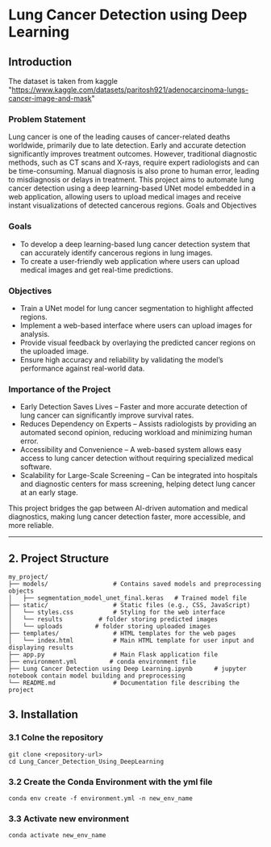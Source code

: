 # Lung Cancer Detection using Deep Learning

## Introduction
The dataset is taken from kaggle "https://www.kaggle.com/datasets/paritosh921/adenocarcinoma-lungs-cancer-image-and-mask"
### Problem Statement
Lung cancer is one of the leading causes of cancer-related deaths worldwide, primarily due to late detection. Early and accurate detection significantly improves treatment outcomes. However, traditional diagnostic methods, such as CT scans and X-rays, require expert radiologists and can be time-consuming. Manual diagnosis is also prone to human error, leading to misdiagnosis or delays in treatment. This project aims to automate lung cancer detection using a deep learning-based UNet model embedded in a web application, allowing users to upload medical images and receive instant visualizations of detected cancerous regions.
Goals and Objectives
### Goals
- To develop a deep learning-based lung cancer detection system that can accurately identify cancerous regions in lung images.
- To create a user-friendly web application where users can upload medical images and get real-time predictions.
### Objectives
- Train a UNet model for lung cancer segmentation to highlight affected regions.
- Implement a web-based interface where users can upload images for analysis.
- Provide visual feedback by overlaying the predicted cancer regions on the uploaded image.
- Ensure high accuracy and reliability by validating the model’s performance against real-world data.
### Importance of the Project
- Early Detection Saves Lives – Faster and more accurate detection of lung cancer can significantly improve survival rates.
- Reduces Dependency on Experts – Assists radiologists by providing an automated second opinion, reducing workload and minimizing human error.
- Accessibility and Convenience – A web-based system allows easy access to lung cancer detection without requiring specialized medical software.
- Scalability for Large-Scale Screening – Can be integrated into hospitals and diagnostic centers for mass screening, helping detect lung cancer at an early stage.


This project bridges the gap between AI-driven automation and medical diagnostics, making lung cancer detection faster, more accessible, and more reliable.

---
## 2. Project Structure

```
my_project/
├── models/                  # Contains saved models and preprocessing objects
│   ├── segmentation_model_unet_final.keras   # Trained model file
├── static/                  # Static files (e.g., CSS, JavaScript)
│   └── styles.css           # Styling for the web interface
│   └── results          # folder storing predicted images
│   └── uploads         # folder storing uploaded images
├── templates/               # HTML templates for the web pages
│   └── index.html           # Main HTML template for user input and displaying results
├── app.py                   # Main Flask application file
├── environment.yml         # conda environment file 
├── Lung Cancer Detection using Deep Learning.ipynb      # jupyter notebook contain model building and preprocessing
└── README.md                # Documentation file describing the project
```
## 3. Installation
### 3.1 **Colne the repository**
    git clone <repository-url>
    cd Lung_Cancer_Detection_Using_DeepLearning
### 3.2 **Create the Conda Environment with the yml file**
    conda env create -f environment.yml -n new_env_name
### 3.3 **Activate new environment**
    conda activate new_env_name